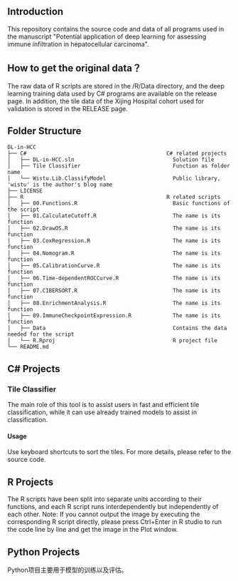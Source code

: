 ## Introduction

This repository contains the source code and data of all programs used in the manuscript "Potential application of deep learning for assessing immune infiltration in hepatocellular carcinoma".

## How to get the original data？
The raw data of R scripts are stored in the /R/Data directory, and the deep learning training data used by C# programs are available on the release page. In addition, the tile data of the Xijing Hospital cohort used for validation is stored in the RELEASE page.

## Folder Structure

    DL-in-HCC
    ├── C#                                            C# related projects
    │   ├── DL-in-HCC.sln                               Solution file
    │   ├── Tile Classifier                             Function as folder name
    │   └── Wistu.Lib.ClassifyModel                     Public library, 'wistu' is the author's blog name
    ├── LICENSE
    ├── R                                             R related scripts
    │   ├── 00.Functions.R                              Basic functions of the script
    │   ├── 01.CalculateCutoff.R                        The name is its function
    │   ├── 02.DrawOS.R                                 The name is its function
    │   ├── 03.CoxRegression.R                          The name is its function
    │   ├── 04.Nomogram.R                               The name is its function
    │   ├── 05.CalibrationCurve.R                       The name is its function
    │   ├── 06.Time-dependentROCCurve.R                 The name is its function
    │   ├── 07.CIBERSORT.R                              The name is its function
    │   ├── 08.EnrichmentAnalysis.R                     The name is its function
    │   ├── 09.ImmuneCheckpointExpression.R             The name is its function
    │   ├── Data                                        Contains the data needed for the script
    │   └── R.Rproj                                     R project file
    └── README.md

## C# Projects

### Tile Classifier

The main role of this tool is to assist users in fast and efficient tile classification, while it can use already trained models to assist in classification.

#### Usage

Use keyboard shortcuts to sort the tiles. For more details, please refer to the source code.

## R Projects
The R scripts have been split into separate units according to their functions, and each R script runs interdependently but independently of each other. Note: If you cannot output the image by executing the corresponding R script directly, please press Ctrl+Enter in R studio to run the code line by line and get the image in the Plot window.

## Python Projects

Python项目主要用于模型的训练以及评估。